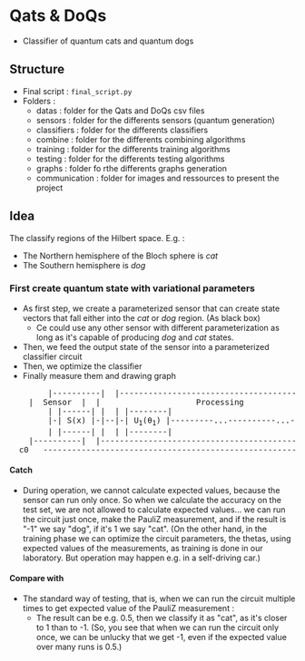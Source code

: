 # Qats & DoQs
- Classifier of quantum cats and quantum dogs

## Structure <a name="structure"></a>
- Final script : `final_script.py`
- Folders :
	- datas : folder for the Qats and DoQs csv files
	- sensors : folder for the differents sensors (quantum generation)
	- classifiers : folder for the differents classifiers
	- combine : folder for the differents combining algorithms
	- training : folder for the differents training algorithms
	- testing : folder for the differents testing algorithms
	- graphs : folder fo rthe differents graphs generation
	- communication : folder for images and ressources to present the project

## Idea <a name="idea"></a>
The classify regions of the Hilbert space. E.g. :
- The Northern hemisphere of the Bloch sphere is _cat_
- The Southern hemisphere is _dog_

### First create quantum state with variational parameters
- As first step, we create a parameterized sensor that can create state vectors that fall either into the _cat_ or _dog_ region. (As black box)
	- Ce could use any other sensor with different parameterization as long as it's capable of producing _dog_ and _cat_ states.
- Then, we feed the output state of the sensor into a parameterized classifier circuit
- Then, we optimize the classifier
- Finally measure them and drawing graph

<pre>
        |----------|  |------------------------------------------------------|
	|  Sensor  |  |                    Processing                        |    
        | |------| |  | |--------|                                |--------| |      |---------|
        |-| S(x) |-|--|-| U<sub>1</sub>(θ<sub>1</sub>) |---------...----------...--------| U<sub>n</sub>(θ<sub>n</sub>) |-|------| MEASURE |
        | |------| |  | |--------|                                |--------| |      |---------|
  	|----------|  |------------------------------------------------------|           |
  c0   ----------------------------------------------------------------------------------o-----
</pre>

#### Catch
- During operation, we cannot calculate expected values, because the sensor can run only once. So when we calculate the accuracy on the test set, we are not allowed to calculate expected values... we can run the circuit just once, make the PauliZ measurement, and if the result is "-1" we say "dog", if it's 1 we say "cat". (On the other hand, in the training phase we can optimize the circuit parameters, the thetas, using expected values of the measurements, as training is done in our laboratory. But operation may happen e.g. in a self-driving car.)

#### Compare with 
- The standard way of testing, that is, when we can run the circuit multiple times to get expected value of the PauliZ measurement :
	- The result can be e.g. 0.5, then we classify it as "cat", as it's closer to 1 than to -1. (So, you see that when we can run the circuit only once, we can be unlucky that we get -1, even if the expected value over many runs is 0.5.)
